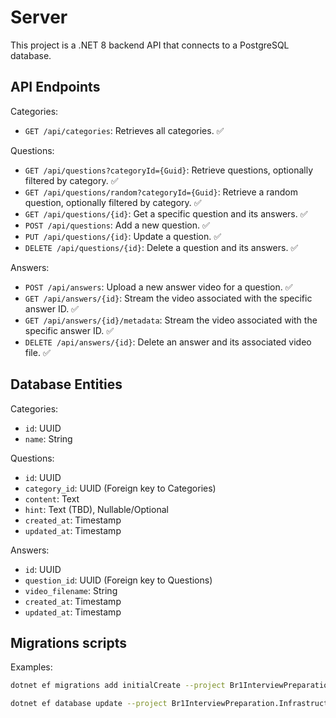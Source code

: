 # Server

This project is a .NET 8 backend API that connects to a PostgreSQL database.

## API Endpoints

Categories:

- `GET /api/categories`: Retrieves all categories. ✅

Questions:

- `GET /api/questions?categoryId={Guid}`: Retrieve questions, optionally filtered by category. ✅
- `GET /api/questions/random?categoryId={Guid}`: Retrieve a random question, optionally filtered by category. ✅
- `GET /api/questions/{id}`: Get a specific question and its answers. ✅
- `POST /api/questions`: Add a new question. ✅
- `PUT /api/questions/{id}`: Update a question. ✅
- `DELETE /api/questions/{id}`: Delete a question and its answers. ✅

Answers:

- `POST /api/answers`: Upload a new answer video for a question. ✅
- `GET /api/answers/{id}`: Stream the video associated with the specific answer ID. ✅
- `GET /api/answers/{id}/metadata`: Stream the video associated with the specific answer ID. ✅
- `DELETE /api/answers/{id}`: Delete an answer and its associated video file. ✅

## Database Entities

Categories:

- `id`: UUID
- `name`: String

Questions:

- `id`: UUID
- `category_id`: UUID (Foreign key to Categories)
- `content`: Text
- `hint`: Text (TBD), Nullable/Optional
- `created_at`: Timestamp
- `updated_at`: Timestamp

Answers:

- `id`: UUID
- `question_id`: UUID (Foreign key to Questions)
- `video_filename`: String
- `created_at`: Timestamp
- `updated_at`: Timestamp

## Migrations scripts

Examples:

```bash
dotnet ef migrations add initialCreate --project Br1InterviewPreparation.Infrastructure --startup-project Br1InterviewPreparation.API

dotnet ef database update --project Br1InterviewPreparation.Infrastructure --startup-project Br1InterviewPreparation.API
```
